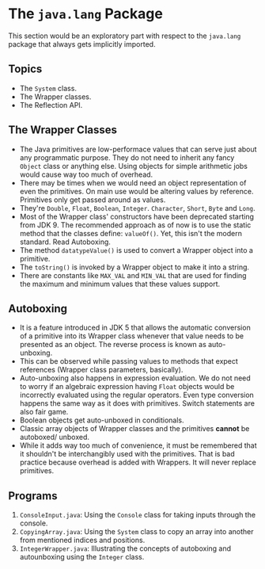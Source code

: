 # The `java.lang` Package

This section would be an exploratory part with respect to the `java.lang` package that always gets implicitly imported.


## Topics

- The `System` class.
- The Wrapper classes.
- The Reflection API.


## The Wrapper Classes

- The Java primitives are low-performace values that can serve just about any programmatic purpose. They do not need to inherit any fancy `Object` class or anything else. Using objects for simple arithmetic jobs would cause way too much of overhead.
- There may be times when we would need an object representation of even the primitives. On main use would be altering  values by reference. Primitives only get passed around as values.
- They're `Double`, `Float`, `Boolean`, `Integer`. `Character`, `Short`, `Byte` and `Long`.
- Most of the Wrapper class' constructors have been deprecated starting from JDK 9. The recommended approach as of now is to use the static method that the classes define: `valueOf()`. Yet, this isn't the modern standard. Read Autoboxing.
- The method `datatypeValue()` is used to convert a Wrapper object into a primitive.
- The `toString()` is invoked by a Wrapper object to make it into a string.
- There are constants like `MAX_VAL` and `MIN_VAL` that are used for finding the maximum and minimum values that these values support.


## Autoboxing

- It is a feature introduced in JDK 5 that allows the automatic conversion of a primitive into its Wrapper class whenever that value needs to be presented as an object. The reverse process is known as auto-unboxing.
- This can be observed while passing values to methods that expect references (Wrapper class parameters, basically).
- Auto-unboxing also happens in expression evaluation. We do not need to worry if an algebraic expression having `Float` objects would be incorrectly evaluated using the regular operators. Even type conversion happens the same way as it does with primitives. Switch statements are also fair game.
- Boolean objects get auto-unboxed in conditionals.
- Classic array objects of Wrapper classes and the primitives **cannot** be autoboxed/ unboxed.
- While it adds way too much of convenience, it must be remembered that it shouldn't be interchangibly used with the primitives. That is bad practice because overhead is added with Wrappers. It will never replace primitives.


## Programs

1. `ConsoleInput.java`: Using the `Console` class for taking inputs through the console.
1. `CopyingArray.java`: Using the `System` class to copy an array into another from mentioned indices and positions.
1. `IntegerWrapper.java`: Illustrating the concepts of autoboxing and autounboxing using the `Integer` class.
